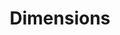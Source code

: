 ---
bigquery: https://console.cloud.google.com/bigquery?p=covid-19-dimensions-ai&page=table&d=data&t=publications
contributors: Digital Science, https://www.digital-science.com/
cost: Free for personal, non-commercial use.
description: Dimensions contains more than 100 million publications, ranging from
  articles published in scholarly journals, books and book chapters, to preprints
  and conference proceedings. All publications are contextualized with linked data
  sets, funding, publications, patents, clinical trials, and policy documents. You
  can also view associated categories, funders, institutions, and researcher profiles.
documentation: https://docs.dimensions.ai/bigquery/index.html
last_edit: 04/08/2022, 20:45:40
location: https://www.dimensions.ai/products/free/
maintained_by: Digital Science, https://www.digital-science.com/
schema_fields:
- proceedings_title
- date_online
- category_hrcs_hc
- kind
- granted_date
- language
- subtitles
- filing_year
- resulting_publication_doi
- granted_year
- pages
- date_imported_gbq
- funder_org_countries
- funder_org_acronyms
- parent_id
- arxiv_id
- license
- journal
- category_rcdc
- established
- acronyms
- filing_status
- abstract
- research_org_city_names
- address
- legal_status
- legal_events
- brief_title
- associated_grant_ids
- publication_date
- conference
- researcher_ids
- funding_cad
- expiration_year
- acronym
- clinical_trial_ids
- publication_year
- current_assignee_orgs
- priority_year
- research_org_cities
- publication_ids
- conditions
- open_access_categories_v2
- created_date
- labels
- external_ids
- category_hra
- concepts
- repository_id
- email_address
- citation_string
- associated_publication_pmid
- category_bra
- inventor_names
- altmetrics
- type
- associated_publication_arxiv_id
- issue
- metrics
- priority_date
- funding_details
- funding_chf
- start_date
- editors
- embargo_date
- registry
- journal_lists
- book_title
- title
- date_print
- citations
- end_year
- funding_amount
- category_hrcs_rac
- funding_aud
- pmid
- cited_by_ids
- original_assignee
- active_years
- publisher
- date_modified
- acknowledgements
- funder_org_cities
- original_assignee_countries
- repository_name
- research_org_country_names
- supporting_grant_ids
- funder_countries
- filing_date
- authors
- application_number
- organisation_details
- foa_number
- assignee_orgs
- phase
- funding_jpy
- associated_publication_id
- category_uoa
- doi
- description
- date
- research_org_countries
- funding_cny
- ipcr
- reference_ids
- volume
- mesh_headings
- research_orgs
- categories
- funding_eur
- funding_usd
- funder_org
- family_id
- current_assignee_countries
- linkout
- mesh_terms
- id
- resulting_publication_ids
- family_members_ids
- patent_ids
- research_org_state_names
- pmcid
- investigators
- name
- year
- expiration_date
- grant_number
- source_id
- category_icrp_cso
- funding_currency
- funder_org_state_codes
- associated_publication_doi
- category_sdg
- repository_url
- eisbn
- links
- end_date
- relationships
- funder_orgs
- gender
- category_for
- original_title
- assignee_countries
- book_series_title
- research_org_state_codes
- category_icrp_ct
- family_count
- types
- original_assignee_orgs
- cpc
- jurisdiction
- status
- date_inserted
- current_assignee
- aliases
- start_year
- original_abstract
- wikipedia_url
- open_access_categories
- citations_count
- funding_gbp
- interventions
- funding_nzd
- date_normal
- isbn
shortname: dimensions
tags:
- scholarly literature
- patents
- funding
- clinical trials
- academic profiles
terms_of_use: 'Use of both the Dimensions COVID-19 dataset and full Dimensions dataset
  are subject to the Dimensions Terms of use: https://www.dimensions.ai/policies-terms-legal '
title: Dimensions
uuid: dcff88bd-fe6b-4fdb-8159-809bf9d7bc1c
---